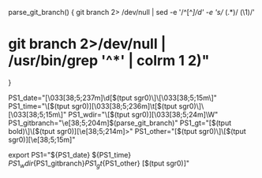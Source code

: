 parse_git_branch() {
  git branch 2> /dev/null | sed -e '/^[^*]/d' -e 's/* \(.*\)/ (\1)/'
# git branch 2>/dev/null | /usr/bin/grep '^*' | colrm 1 2)"
}

PS1_date="\[\033[38;5;237m\]\d\[$(tput sgr0)\]\[\033[38;5;15m\]"
PS1_time="\[$(tput sgr0)\]\[\033[38;5;236m\]\t\[$(tput sgr0)\]\[\033[38;5;15m\]"
PS1_wdir="\[$(tput sgr0)\]\[\033[38;5;24m\]\W"
PS1_gitbranch="\e[38;5;204m\]\$(parse_git_branch)"
PS1_gt="\[$(tput bold)\]\[$(tput sgr0)\]\[\e[38;5;214m\]>"
PS1_other="\[$(tput sgr0)\]\[$(tput sgr0)\]\[\e[38;5;15m\]"

export PS1="${PS1_date} ${PS1_time} ${PS1_wdir}${PS1_gitbranch}${PS1_gt}${PS1_other} \[$(tput sgr0)\]"

